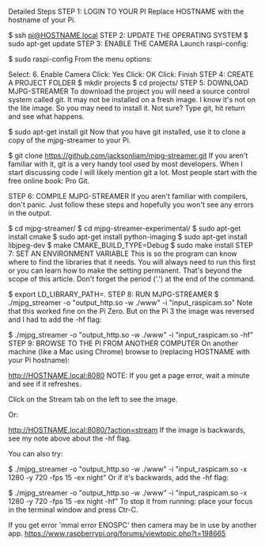 Detailed Steps
STEP 1: LOGIN TO YOUR PI
Replace HOSTNAME with the hostname of your Pi.

$ ssh pi@HOSTNAME.local
STEP 2: UPDATE THE OPERATING SYSTEM
$ sudo apt-get update
STEP 3: ENABLE THE CAMERA
Launch raspi-config:

$ sudo raspi-config
From the menu options:

Select: 6. Enable Camera
Click: Yes
Click: OK
Click: Finish
STEP 4: CREATE A PROJECT FOLDER
$ mkdir projects
$ cd projects/
STEP 5: DOWNLOAD MJPG-STREAMER
To download the project you will need a source control system called git. It may not be installed on a fresh image. I know it's not on the lite image. So you may need to install it. Not sure? Type git, hit return and see what happens.

$ sudo apt-get install git
Now that you have git installed, use it to clone a copy of the mjpg-streamer to your Pi.

$ git clone https://github.com/jacksonliam/mjpg-streamer.git
If you aren't familiar with it, git is a very handy tool used by most developers. When I start discussing code I will likely mention git a lot. Most people start with the free online book: Pro Git.

STEP 6: COMPILE MJPG-STREAMER
If you aren't familiar with compilers, don't panic. Just follow these steps and hopefully you won't see any errors in the output.

$ cd mjpg-streamer/
$ cd mjpg-streamer-experimental/
$ sudo apt-get install cmake
$ sudo apt-get install python-imaging
$ sudo apt-get install libjpeg-dev
$ make CMAKE_BUILD_TYPE=Debug
$ sudo make install
STEP 7: SET AN ENVIRONMENT VARIABLE
This is so the program can know where to find the libraries that it needs. You will always need to run this first or you can learn how to make the setting permanent. That's beyond the scope of this article. Don't forget the period ('.') at the end of the command.

$ export LD_LIBRARY_PATH=.
STEP 8: RUN MJPG-STREAMER
$ ./mjpg_streamer -o "output_http.so -w ./www" -i "input_raspicam.so"
Note that this worked fine on the Pi Zero. But on the Pi 3 the image was reversed and I had to add the -hf flag:

$ ./mjpg_streamer -o "output_http.so -w ./www" -i "input_raspicam.so -hf"
STEP 9: BROWSE TO THE PI FROM ANOTHER COMPUTER
On another machine (like a Mac using Chrome) browse to (replacing HOSTNAME with your Pi hostname):

http://HOSTNAME.local:8080
NOTE: If you get a page error, wait a minute and see if it refreshes.

Click on the Stream tab on the left to see the image.

Or:

http://HOSTNAME.local:8080/?action=stream
If the image is backwards, see my note above about the -hf flag.

You can also try:

$ ./mjpg_streamer -o "output_http.so -w ./www" -i "input_raspicam.so -x 1280 -y 720 -fps 15 -ex night"
Or if it's backwards, add the -hf flag:

$ ./mjpg_streamer -o "output_http.so -w ./www" -i "input_raspicam.so -x 1280 -y 720 -fps 15 -ex night -hf"
To stop it from running: place your focus in the terminal window and press Ctr-C.

If you get error 'mmal error ENOSPC' then camera may be in use by another app.
https://www.raspberrypi.org/forums/viewtopic.php?t=198665

